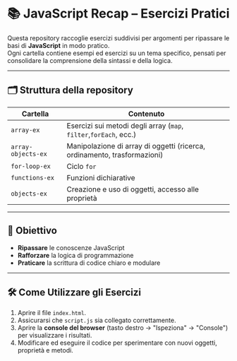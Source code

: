 # 📚 JavaScript Recap – Esercizi Pratici

Questa repository raccoglie esercizi suddivisi per argomenti per ripassare le basi di **JavaScript** in modo pratico.  
Ogni cartella contiene esempi ed esercizi su un tema specifico, pensati per consolidare la comprensione della sintassi e della logica.

---

## 🗂️ Struttura della repository

| Cartella              | Contenuto                                                                 |
|-----------------------|---------------------------------------------------------------------------|
| `array-ex`            | Esercizi sui metodi degli array (`map`, `filter`,`forEach`, ecc.) |
| `array-objects-ex`    | Manipolazione di array di oggetti (ricerca, ordinamento, trasformazioni)   |
| `for-loop-ex`         | Ciclo `for`                 |
| `functions-ex`        | Funzioni dichiarative    |
| `objects-ex`          | Creazione e uso di oggetti, accesso alle proprietà |

---

## 🎯 Obiettivo

- **Ripassare** le conoscenze JavaScript
- **Rafforzare** la logica di programmazione
- **Praticare** la scrittura di codice chiaro e modulare

---

## 🛠️ Come Utilizzare gli Esercizi

1. Aprire il file `index.html`.  
2. Assicurarsi che `script.js` sia collegato correttamente.  
3. Aprire la **console del browser** (tasto destro → "Ispeziona" → "Console") per visualizzare i risultati.  
4. Modificare ed eseguire il codice per sperimentare con nuovi oggetti, proprietà e metodi.